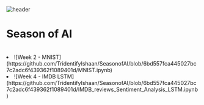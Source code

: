 ![header](https://capsule-render.vercel.app/api?type=waving&color=gradient&customColorList=30)

# Season of AI
<br>

<li> ![Week 2 - MNIST](https://github.com/TridentifyIshaan/SeasonofAI/blob/6bd557fca445027bc7c2adc6f439362f1089401d/MNIST.ipynb) </li>
<li> ![Week 4 - IMDB LSTM](https://github.com/TridentifyIshaan/SeasonofAI/blob/6bd557fca445027bc7c2adc6f439362f1089401d/IMDB_reviews_Sentiment_Analysis_LSTM.ipynb) </li>
